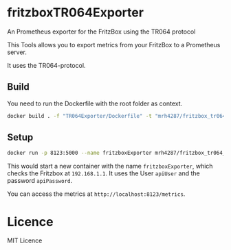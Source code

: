 # fritzboxTR064Exporter
An Prometheus exporter for the FritzBox using the TR064 protocol

This Tools allows you to export metrics from your FritzBox to a Prometheus server.

It uses the TR064-protocol.

## Build
You need to run the Dockerfile with the root folder as context.
```bash
docker build . -f "TR064Exporter/Dockerfile" -t "mrh4287/fritzbox_tr064_exporter"
```

## Setup
```bash
docker run -p 8123:5000 --name fritzboxExporter mrh4287/fritzbox_tr064_exporter ip=192.168.1.1 username=apiUser password=apiPassword
```

This would start a new container with the name `fritzboxExporter`, which checks the Fritzbox at `192.168.1.1`.
It uses the User `apiUser` and the password `apiPassword`.

You can access the metrics at `http://localhost:8123/metrics`.

# Licence
MIT Licence
